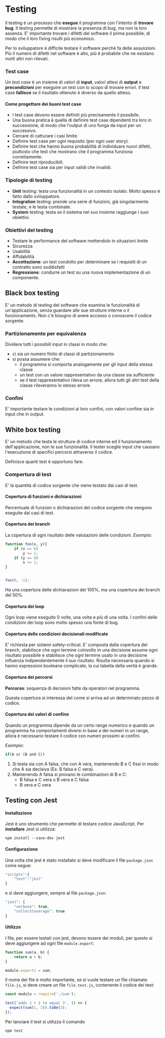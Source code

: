 # Testing
Il testing è un processo che **esegue** il programma con l'intento di **trovare bug**. Il testing permette di mostrare la presenza di bug, ma non la loro assenza.
E' importante trovare i difetti del software il prima possibile, di modo che il loro fixing risulti più economico.

Per lo sviluppatore è difficile testare il software perché fa delle assunzioni.
Più il numero di difetti nel software è alto, più è probabile che ne esistano molti altri non rilevati.

### Test case
Un *test case* è un insieme di valori di **input**, valori attesi di **output** e **precondizioni** per eseguire un test con lo scopo di trovare errori.
Il test case **fallisce** se il risultato ottenuto è diverso da quello atteso.

#### Come progettare dei buoni test case
- I test case devono essere definiti più precisamente il possibile.
- Una buona pratica è quella di definire test case dipendenti tra loro in successione, di modo che l'output di uno funga da input per un successivo.
- Cercare di catturare i casi limite.
- Definire test case per ogni requisito (per ogni user story).
- Definire test che hanno buona probabilità di individuare nuovi difetti, piuttosto che test che mostrano che il programma funziona correttamente.
- Definire test riproducibili.
- Definire test case sia per input validi che invalidi.

### Tipologie di testing
- **Unit** testing: testa una funzionalità in un contesto isolato. Molto spesso è fatto dallo sviluppatore.
- **Integration** testing: prende una serie di funzioni, già singolarmente testate, e le testa combinate.
- **System** testing: testa se il sistema nel suo insieme raggiunge i suoi obiettivi.

### Obiettivi del testing
- Testare le performance del software mettendolo in situazioni limite
- Sicurezza
- Usabilità
- Affidabilità
- **Accettazione**: un test condotto per determinare se i requisiti di un contratto sono soddisfatti
- **Regressione**: condurre un test su una nuova implementazione di un componente.

## Black box testing
E' un metodo di testing del software che esamina le funzionalità di un'applicazione, senza guardare alle sue strutture interne o il funzionamento. Non c'è bisogno di avere accesso o conoscere il codice sorgente.

### Partizionamento per equivalenza
Dividere tutti i possibili input in classi in modo che:
- ci sia un numero finito di classi di partizionamento
- si possa assumere che:
    - il programma si comporta analogamente per gli input della stessa classe
    - un test con un valore rappresentativo da una classe sia sufficiente
    - se il test rappresentativo rileva un errore, allora tutti gli altri test della classe rileveranno lo stesso errore.

### Confini
E' importante testare le condizioni ai loro confini, con valori confine sia in input che in output.

## White box testing
E' un metodo che testa le strutture di codice interne ed il funzionamento dell'applicazione, non le sue funzionalità. Il tester sceglie input che causano l'esecuzione di specifici percorsi attraverso il codice.

Definisce quanti test è opportuno fare.

### Compertura di test
E' la quantità di codice sorgente che viene testato dai casi di test.

#### Copertura di funzioni e dichiarazioni
Percentuale di funzioni o dichiarazioni del codice sorgente che vengono eseguite dai casi di test.

#### Copertura dei branch
La copertura di ogni risultato delle valutazioni delle condizioni. *Esempio*:

```javascript
function foo(x, y){
    if (x == 0)
        y += 1;
    if (y == 0)
        x += 1;
}


foo(0, -1);
```
Ha una copertura delle dichiarazioni del 100%, ma una copertura dei branch del 50%.

#### Copertura dei loop
Ogni loop viene eseguito 0 volte, una volta e più di una volta. I confini delle condizioni dei loop sono molto spesso una fonte di bug.

#### Copertura delle condizioni decisionali modificate
E' richiesta per sistemi safety-critical.
E' composta dalla copertura dei branch, stabilisce che ogni termine coinvolto in una decisione assume ogni risultato possibile e stabilisce che ogni termine usato in una decisione influenza indipendentemente il suo risultato. Risulta necessaria quando si hanno espressioni booleane complicate, la cui tabella della verità è grande.

#### Copertura dei percorsi
**Percorso**: sequenza di decisioni fatte da operatori nel programma.

Questa copertura si interessa del come si arriva ad un determinato pezzo di codice.

#### Copertura dei valori di confine
Quando un programma dipende da un certo range numerico e quando un programma ha comportamenti diversi in base a dei numeri in un range, allora è necessario testare il codice con numeri prossimi ai confini.

*Esempio*:
```javascript
if(A or (B and C))
```
1. Si testa sia con A falsa, che con A vera, mantenendo B e C fissi in modo che A sia decisiva (Es: B falsa e C vera).
2. Mantenendo A falsa si provano le combinazioni di B e C:
    - B falsa e C vera o B vera e C falsa
    - B vera e C vera

## Testing con Jest

#### Installazione
Jest è uno strumento che permette di testare codice JavaScript. Per **installare** Jest si utilizza:

    npm install --save-dev jest

#### Configurazione
Una volta che jest è stato installato si deve modificare il file `package.json` come segue:

```javascript
"scripts":{
    "test":"jest"
}
```

e si deve aggiungere, sempre al file `package.json`:
```javascript
"jest": {
    "verbose": true,
    "collectCoverage": true
}
```

#### Utilizzo
I file, per essere testati con jest, devono essere dei moduli, per questo si deve aggiungere ad ogni file `module.export`:

```javascript
function sum(a, b) {
    return a + b;
}

module.exports = sum;
```

Il nome dei file è molto importante, se si vuole testare un file chiamato `file.js`, si deve creare un file `file.test.js`, contenente il codice dei test:

```javascript
const modulo = require('./sum');

test('adds 1 + 2 to equal 3', () => {
  expect(sum(1, 2)).toBe(3);
});
```

Per lanciare il test si utilizza il comando

    npm test
